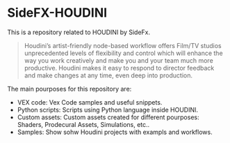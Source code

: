 # SideFX-HOUDINI

This is a repository related to HOUDINI by SideFx.

>Houdini’s artist-friendly node-based workflow offers Film/TV studios unprecedented levels of flexibility and control which will enhance the way you work creatively and make you and your team much more productive. Houdini makes it easy to respond to director feedback and make changes at any time, even deep into production.

The main pourposes for this repository are:
- VEX code: Vex Code samples and useful snippets.
- Python scripts: Scripts using Python language inside HOUDINI.
- Custom assets: Custom assets created for different pourposes: Shaders, Prodecural Assets, Simulations, etc..
- Samples: Show sohw Houdini projects with exampls and workflows.


